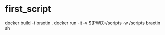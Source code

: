 # first_script
docker build -t braxtin .
docker run -it -v $(PWD):/scripts -w /scripts braxtin sh



